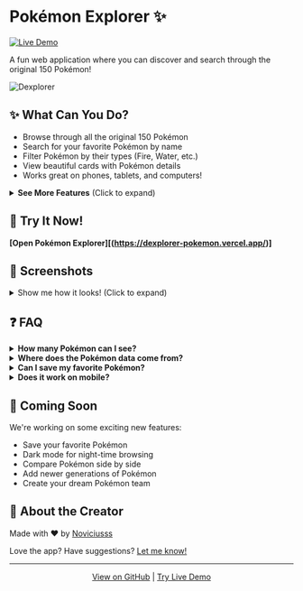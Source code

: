# Pokémon Explorer ✨

[![Live Demo](https://img.shields.io/badge/Demo-Live-brightgreen.svg)](https://dexplorer-pokemon.vercel.app/)

A fun web application where you can discover and search through the original 150 Pokémon!

![Dexplorer](gif.gif)

## ✨ What Can You Do?

- Browse through all the original 150 Pokémon
- Search for your favorite Pokémon by name
- Filter Pokémon by their types (Fire, Water, etc.)
- View beautiful cards with Pokémon details
- Works great on phones, tablets, and computers!

<details>
<summary><b>See More Features</b> (Click to expand)</summary>

### What You'll See on Each Pokémon Card
- Pokémon's name and picture
- ID number (just like in the Pokédex!)
- Type badges with matching colors
- Cool hover effects when you mouse over

### Easy Ways to Find Pokémon
- Type a name to see matches instantly
- Select types from the dropdown menu
- Combine search and filters to find exactly what you want

</details>

## 🚀 Try It Now!

**[Open Pokémon Explorer][(https://dexplorer-pokemon.vercel.app/)]**

## 📱 Screenshots

<details>
<summary>Show me how it looks! (Click to expand)</summary>

### Main View
![Dashboard](screenshot.png)

![Pokemon Card](screenshot-1.png)

</details>

## ❓ FAQ

<details>
<summary><b>How many Pokémon can I see?</b></summary>
Currently, you can browse through the original 150 Pokémon from Generation 1.
</details>

<details>
<summary><b>Where does the Pokémon data come from?</b></summary>
All Pokémon information comes from the free PokeAPI, which contains official Pokémon data.
</details>

<details>
<summary><b>Can I save my favorite Pokémon?</b></summary>
Not yet, but we're planning to add this feature soon!
</details>

<details>
<summary><b>Does it work on mobile?</b></summary>
Yes! The app is designed to work great on phones, tablets, and computers.
</details>

## 🔮 Coming Soon

We're working on some exciting new features:
- Save your favorite Pokémon
- Dark mode for night-time browsing
- Compare Pokémon side by side
- Add newer generations of Pokémon
- Create your dream Pokémon team

## 👋 About the Creator

Made with ❤️ by [Noviciusss](https://github.com/noviciusss)

Love the app? Have suggestions? [Let me know!](https://github.com/noviciusss/pokemon-explorer/issues)

---

<div align="center">
  <a href="(https://github.com/noviciusss/Dexplorer)">View on GitHub</a> | 
  <a href="https://dexplorer-pokemon.vercel.app/">Try Live Demo</a>
</div>

